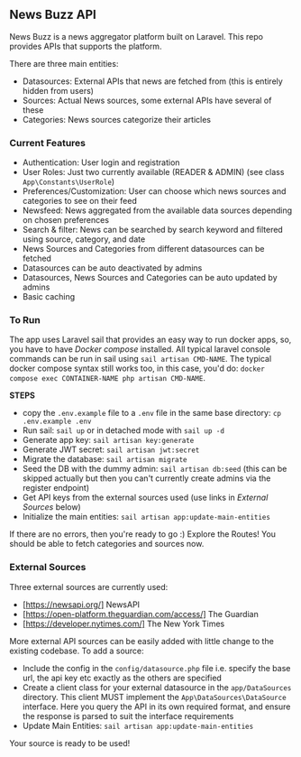 ## News Buzz API

News Buzz is a news aggregator platform built on Laravel. This repo provides APIs that supports the platform.

There are three main entities:

-   Datasources: External APIs that news are fetched from (this is entirely hidden from users)
-   Sources: Actual News sources, some external APIs have several of these
-   Categories: News sources categorize their articles

### Current Features

-   Authentication: User login and registration
-   User Roles: Just two currently available (READER & ADMIN) (see class `App\Constants\UserRole`)
-   Preferences/Customization: User can choose which news sources and categories to see on their feed
-   Newsfeed: News aggregated from the available data sources depending on chosen preferences
-   Search & filter: News can be searched by search keyword and filtered using source, category, and date
-   News Sources and Categories from different datasources can be fetched
-   Datasources can be auto deactivated by admins
-   Datasources, News Sources and Categories can be auto updated by admins
-   Basic caching

### To Run

The app uses Laravel sail that provides an easy way to run docker apps, so, you have to have _Docker compose_ installed.
All typical laravel console commands can be run in sail using `sail artisan CMD-NAME`. The typical docker compose syntax still works too, in this case, you'd do: `docker compose exec CONTAINER-NAME php artisan CMD-NAME`.

**STEPS**

-   copy the `.env.example` file to a `.env` file in the same base directory:
    `cp .env.example .env`
-   Run sail: `sail up` or in detached mode with `sail up -d`
-   Generate app key: `sail artisan key:generate`
-   Generate JWT secret: `sail artisan jwt:secret`
-   Migrate the database: `sail artisan migrate`
-   Seed the DB with the dummy admin: `sail artisan db:seed` (this can be skipped actually but then you can't currently create admins via the register endpoint)
-   Get API keys from the external sources used (use links in _External Sources_ below)
-   Initialize the main entities: `sail artisan app:update-main-entities`

If there are no errors, then you're ready to go :)
Explore the Routes! You should be able to fetch categories and sources now.

### External Sources

Three external sources are currently used:

-   [https://newsapi.org/] NewsAPI
-   [https://open-platform.theguardian.com/access/] The Guardian
-   [https://developer.nytimes.com/] The New York Times

More external API sources can be easily added with little change to the existing codebase. To add a source:

-   Include the config in the `config/datasource.php` file i.e. specify the base url, the api key etc exactly as the others are specified
-   Create a client class for your external datasource in the `app/DataSources` directory. This client MUST implement the `App\DataSources\DataSource` interface. Here you query the API in its own required format, and ensure the response is parsed to suit the interface requirements
-   Update Main Entities: `sail artisan app:update-main-entities`

Your source is ready to be used!
